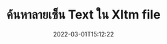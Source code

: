 ---
############################# Static ############################
layout: "auto-gen-signature"
date: 2022-03-01T15:12:22
draft: false
operation: Search
signaturetype: Text
fileformat: Xltm
productName: Java
lang: th
productCode: java
otherformats: pdf doc docx docm dot dotm dotx odt ott rtf xls xlsx xlsm xlsb csv ods ots xltx xltm ppt pptx pps ppsx odp otp potx potm pptm ppsm
breadcrumb: Search Text signatures at Xltm with Java

############################# Head ############################
head_title: "ค้นหาลายเซ็น Text ในไฟล์ Xltm ใน Java"
head_description: "ใช้ Java เพื่อค้นหาลายเซ็น Text ในไฟล์ Xltm โดยใช้โค้ดสองสามบรรทัด"

############################# Header ############################
title: "ค้นหาลายเซ็น Text ใน Xltm file"
description: "API ดั้งเดิมของ Java ช่วยให้ค้นหาลายเซ็น Text ในไฟล์ Xltm ที่ลงนามแล้ว ทำการค้นหาลายเซ็นอิเล็กทรอนิกส์ขั้นสูงภายในเอกสาร Xltm ของคุณโดยใช้โค้ดสองสามบรรทัด"
bg_image: "https://cms.admin.containerize.com/templates/aspose/App_Themes/V3/images/bg/header1.png"
bg_overlay: false
button:
    enable: true

############################# SubMenu ############################
submenu:
    enable: true

    left:
        img_alt: "GroupDocs.Signature for Java"
        image: "https://cms.admin.containerize.com/templates/groupdocs/images/product-logos/90x90-noborder/groupdocsature-java.png"
        product: "GroupDocs.Signature"
        platform: "Java"



############################# About ############################
about:
    enable: true
    title: "เกี่ยวกับ GroupDocs.Signature for Java API"
    content: |
        [GroupDocs.Signature for Java](https://products.groupdocs.com/signature/java/) ให้ Java API สำหรับการประมวลผลเอกสารโดยใช้ลายเซ็นประเภทต่างๆ เช่น ข้อความ รูปภาพ ใบรับรองดิจิทัล บาร์โค้ด คิวอาร์โค้ด แสตมป์ หรือเมตาดาต้า ผู้ใช้สามารถเพิ่ม ลบ อัปเดต ตรวจสอบ หรือค้นหาลายเซ็นอิเล็กทรอนิกส์ภายใน PDF, เอกสาร MS Word, เวิร์กบุ๊ก MS Excel, งานนำเสนอ MS PowerPoint, ไฟล์ Adobe Photoshop และรูปแบบรูปภาพต่างๆ พร้อมการสนับสนุนเพิ่มเติมสำหรับการปรับแต่งคุณสมบัติลายเซ็นตามต้องการ
    

############################# Steps ############################
steps:
    enable: true
    title_left: "วิธีค้นหาลายเซ็น Text ใน Xltm"
    content_left: |
        [GroupDocs.Signature for Java](https://products.groupdocs.com/signature/java/) ช่วยให้นักพัฒนา Java ค้นหาลายเซ็น Text ในไฟล์ Xltm จากแอปพลิเคชันของตนได้ง่ายขึ้นโดยใช้ขั้นตอนง่ายๆ ไม่กี่ขั้นตอน
        
        * สร้างอินสแตนซ์ใหม่ของคลาส Signature และส่งเส้นทางเอกสารต้นทางเป็นพารามิเตอร์ตัวสร้าง
        * สร้างอินสแตนซ์ออบเจ็กต์ SearchOptions ตามความต้องการของคุณและระบุตัวเลือกการค้นหา
        * วิธีการ Call Search ของอินสแตนซ์คลาส Signature และส่งผ่าน SearchOptions ไป
        * ประมวลผลผลการค้นหาตามความต้องการของคุณ

    title_right: "ความต้องการของระบบ"
    content_right: |
        GroupDocs.Signature for Java ได้รับการสนับสนุนบนแพลตฟอร์มและระบบปฏิบัติการหลักทั้งหมด ก่อนดำเนินการโค้ดด้านล่าง โปรดตรวจสอบให้แน่ใจว่าคุณได้ติดตั้งข้อกำหนดเบื้องต้นต่อไปนี้ไว้ในระบบของคุณแล้ว

        * ระบบปฏิบัติการ: Microsoft Windows, Linux, MacOS
        * สภาพแวดล้อมการพัฒนา: NetBeans, Intellij IDEA, Eclipse, etc.
        * Java runtime: J2SE 6.0 and above
        * ดาวน์โหลด GroupDocs.Signature for Java เวอร์ชันล่าสุดจาก [Maven](https://repository.groupdocs.com/webapp/#/artifacts/browse/tree/General/repo/com/groupdocs/groupdocs-signature)
         
    code: |
        ```java    
                
        // Set up input Xltm file
        String filePath = "input.xltm";

        // Instantiate Signature for input file
        Signature signature = new Signature(filePath);

        //Create search options
        TextSearchOptions options = new TextSearchOptions();

        // specify special pages to search on 
        options.setAllPages(false);
        // single page number
        options.setPageNumber(1);
        // specify text match type
        options.setMatchType(TextMatchType.Contains);
        // specify text pattern to search
        options.setText("Text signature");
                            
        // search for Text signatures in Xltm document
        List<TextSignature> signatures = signature.search(TextSignature.class, options);

        // process signatures which were found 
        signatures.forEach(item -> System.out.println(item.toString()));

        ```

############################# Demos ############################
demos:
    enable: true
    title: "ค้นหา Text ลายเซ็นอิเล็กทรอนิกส์ Live Demo"
    content: |
       ค้นหาเอกสารสำหรับลายเซ็นอิเล็กทรอนิกส์ต่างๆ ของไฟล์ Xltm ได้ในขณะนี้โดยไปที่เว็บไซต์ [GroupDocs.Signature App](https://products.groupdocs.app/signature/family)

        
############################# More Formats ############################
more_formats:
    enable: true
    title: "ค้นหาลายเซ็น Text อื่นๆ โดยใช้ Java"
    content: |
        "ลายเซ็นอิเล็กทรอนิกส์ค้นหาในเอกสารต่างๆ ค้นหาลายเซ็นจากรูปแบบไฟล์ยอดนิยมรูปแบบหนึ่งดังแสดงด้านล่าง"
    format: 
           
       
back_to_top:
    enable: true
---